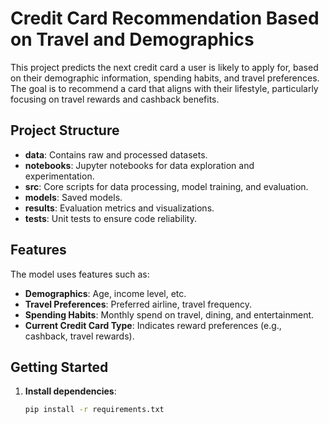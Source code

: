 # Credit Card Recommendation Based on Travel and Demographics

This project predicts the next credit card a user is likely to apply for, based on their demographic information, spending habits, and travel preferences. The goal is to recommend a card that aligns with their lifestyle, particularly focusing on travel rewards and cashback benefits.

## Project Structure
- **data**: Contains raw and processed datasets.
- **notebooks**: Jupyter notebooks for data exploration and experimentation.
- **src**: Core scripts for data processing, model training, and evaluation.
- **models**: Saved models.
- **results**: Evaluation metrics and visualizations.
- **tests**: Unit tests to ensure code reliability.

## Features
The model uses features such as:
- **Demographics**: Age, income level, etc.
- **Travel Preferences**: Preferred airline, travel frequency.
- **Spending Habits**: Monthly spend on travel, dining, and entertainment.
- **Current Credit Card Type**: Indicates reward preferences (e.g., cashback, travel rewards).

## Getting Started

1. **Install dependencies**:
   ```bash
   pip install -r requirements.txt
